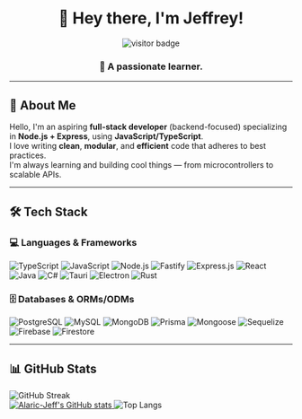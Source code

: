 <h1 align="center">👋 Hey there, I'm Jeffrey!</h1>
<p align="center">
  <img src="https://komarev.com/ghpvc/?username=Alaric-Jeff&style=flat-square&color=brightgreen" alt="visitor badge"/>
</p>
<h3 align="center">🧠 A passionate learner.</h3>

---

## 🧠 About Me

Hello, I'm an aspiring **full-stack developer** (backend-focused) specializing in **Node.js + Express**, using **JavaScript/TypeScript**.  
I love writing **clean**, **modular**, and **efficient** code that adheres to best practices.  
I'm always learning and building cool things — from microcontrollers to scalable APIs.

---

## 🛠️ Tech Stack

### 💻 Languages & Frameworks

![TypeScript](https://img.shields.io/badge/TypeScript-3178C6?style=flat-square&logo=typescript&logoColor=white)
![JavaScript](https://img.shields.io/badge/JavaScript-F7DF1E?style=flat-square&logo=javascript&logoColor=black)
![Node.js](https://img.shields.io/badge/Node.js-339933?style=flat-square&logo=node.js&logoColor=white)
![Fastify](https://img.shields.io/badge/Fastify-20232A?style=flat-square&logo=fastify&logoColor=white)
![Express.js](https://img.shields.io/badge/Express.js-000000?style=flat-square&logo=express&logoColor=white)
![React](https://img.shields.io/badge/React-20232A?style=flat-square&logo=react&logoColor=61DAFB)
![Java](https://img.shields.io/badge/Java-ED8B00?style=flat-square&logo=java&logoColor=white)
![C#](https://img.shields.io/badge/C%23-239120?style=flat-square&logo=c-sharp&logoColor=white)
![Tauri](https://img.shields.io/badge/Tauri-FB9C33?style=flat-square&logo=tauri&logoColor=white)
![Electron](https://img.shields.io/badge/Electron-2B2E3A?style=flat-square&logo=electron&logoColor=9FEAF9)
![Rust](https://img.shields.io/badge/Rust-000000?style=flat-square&logo=rust&logoColor=white)

### 🗄️ Databases & ORMs/ODMs

![PostgreSQL](https://img.shields.io/badge/PostgreSQL-4169E1?style=flat-square&logo=postgresql&logoColor=white)
![MySQL](https://img.shields.io/badge/MySQL-4479A1?style=flat-square&logo=mysql&logoColor=white)
![MongoDB](https://img.shields.io/badge/MongoDB-47A248?style=flat-square&logo=mongodb&logoColor=white)
![Prisma](https://img.shields.io/badge/Prisma-2D3748?style=flat-square&logo=prisma&logoColor=white)
![Mongoose](https://img.shields.io/badge/Mongoose-880000?style=flat-square&logo=mongoose&logoColor=white)
![Sequelize](https://img.shields.io/badge/Sequelize-52B0E7?style=flat-square&logo=sequelize&logoColor=white)
![Firebase](https://img.shields.io/badge/Firebase-FFCA28?style=flat-square&logo=firebase&logoColor=black)
![Firestore](https://img.shields.io/badge/Firestore-FF6F00?style=flat-square&logo=google-cloud&logoColor=white)

---

## 📊 GitHub Stats

![GitHub Streak](https://github-readme-streak-stats.herokuapp.com/?user=Alaric-Jeff&theme=radical)  
[![Alaric-Jeff's GitHub stats](https://github-readme-stats.vercel.app/api?username=Alaric-Jeff&show_icons=true&theme=radical)  ](https://github-readme-stats.vercel.app/api?username=Alaric-Jeff&show_icons=true&theme=radical&cache_seconds=1800
)
![Top Langs](https://github-readme-stats.vercel.app/api/top-langs/?username=Alaric-Jeff&layout=compact&theme=radical)  


